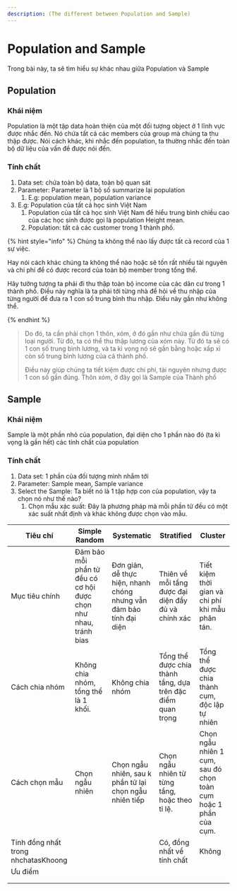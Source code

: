 ```yaml
---
description: (The different between Population and Sample)
---
```


# Population and Sample

Trong bài này, ta sẽ tìm hiểu sự khác nhau giữa Population và Sample

## Population

### Khái niệm

Population là một tập data hoàn thiện của một đối tượng object ở 1 lĩnh vực được nhắc đến. Nó chứa tất cả các members của group mà chúng ta thu thập được. Nói cách khác, khi nhắc đến population, ta thường nhắc đến toàn bộ dữ liệu của vấn đề được nói đến.

### Tính chất

1. Data set: chứa toàn bộ data, toàn bộ quan sát
2. Parameter: Parameter là 1 bộ số summarize lại population
   1. E.g: population mean, population variance
3. E.g: Population của tất cả học sinh Việt Nam
   1. Population của tất cả học sinh Việt Nam để hiểu trung bình chiều cao của các học sinh được gọi là population Height mean.
   2. Population: tất cả các customer trong 1 thành phố.

{% hint style="info" %}
Chúng ta không thể nào lấy được tất cả record của 1 sự việc.&#x20;

Hay nói cách khác chúng ta không thể nào hoặc sẽ tốn rất nhiều tài nguyên và chi phí để có được record của toàn bộ member trong tổng thể.&#x20;

Hãy tưởng tượng ta phải đi thu thập toàn bộ income của các dân cư trong 1 thành phố. Điều này nghĩa là ta phải tới từng nhà để hỏi về thu nhập của từng người để đưa ra 1 con số trung bình thu nhập. Điều này gần như không thể.&#x20;


{% endhint %}

> Do đó, ta cần phải chọn 1 thôn, xóm, ở đó gần như chứa gần đủ từng loại người. Từ đó, ta có thể thu thập lương của xóm này. Từ đó ta sẽ có 1 con số trung bình lương, và ta kì vọng nó sẽ gần bằng hoặc xấp xỉ còn số trung bình lương của cả thành phố.
>
> Điều này giúp chúng ta tiết kiệm được chi phí, tài nguyên nhưng được 1 con số gần đúng. Thôn xóm, ở đây gọi là Sample của Thành phố

## Sample

### Khái niệm

Sample là một phần nhỏ của population, đại diện cho 1 phần nào đó (ta kì vọng là gần hết) các tính chất của population

### Tính chất

1. Data set: 1 phần của đối tượng mình nhắm tới
2. Parameter: Sample mean, Sample variance
3. Select the Sample:  Ta biết nó là 1 tập hợp con của population, vậy ta chọn nó như thế nào?
   1. Chọn mẫu xác suất: Đây là phương pháp mà mỗi phần tử đều có một xác suất nhất định và khác không được chọn vào mẫu.

| Tiêu chí                             | Simple Random                                                    | Systematic                                                          | Stratified                                                  | Cluster                                                          |
| ------------------------------------ | ---------------------------------------------------------------- | ------------------------------------------------------------------- | ----------------------------------------------------------- | ---------------------------------------------------------------- |
| Mục tiêu chính                       | Đảm bảo mỗi phần tử đều có cơ hội được chọn như nhau, tránh bias | Đơn giản, dễ thực hiện, nhanh chóng nhưng vẫn đảm bảo tính đại diện | Thiên về mỗi tầng được đại diện đầy đủ và chính xác         | Tiết kiệm thời gian và chi phí khi mẫu phân tán.                 |
| Cách chia nhóm                       | Không chia nhóm, tổng thể là 1 khối.                             | Không chia nhóm                                                     | Tổng thể được chia thành tầng, dựa trên đặc điểm quan trọng | Tổng thể được chia thành cụm, độc lập tự nhiên                   |
| Cách chọn mẫu                        | Chọn ngẫu nhiên                                                  | Chọn ngẫu nhiên, sau k phần tử lại chọn ngẫu nhiên tiếp             | Chọn ngẫu nhiên từ từng tầng, hoặc theo tỉ lệ.              | Chọn ngẫu nhiên 1 cụm, sau đó chọn toàn cụm hoặc 1 phần của cụm. |
| Tính đồng nhất trong nhchatasKhoong  |                                                                  |                                                                     | Có, đồng nhất về tính chất                                  | Không                                                            |
| Ưu điểm                              |                                                                  |                                                                     |                                                             |                                                                  |
|                                      |                                                                  |                                                                     |                                                             |                                                                  |
|                                      |                                                                  |                                                                     |                                                             |                                                                  |

